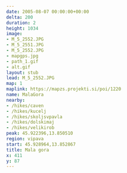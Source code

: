 ```yaml
---
date: 2005-08-07 00:00:00+00:00
delta: 200
duration: 2
height: 1034
image:
- M_5_2552.JPG
- M_5_2551.JPG
- M_5_2552.JPG
- mapgps.jpg
- path_1.gif
- alt.gif
layout: stub
lead: M_5_2552.JPG
map: 1
maplink: https://mapzs.projekti.si/poi/1220
name: MalaGora
nearby:
- /hikes/caven
- /hikes/kucelj
- /hikes/skoljsvpavla
- /hikes/dolskimaj
- /hikes/velikirob
peak: 45.922396,13.850510
region: vipava
start: 45.928964,13.852867
title: Mala gora
x: 411
y: 87
---
```

